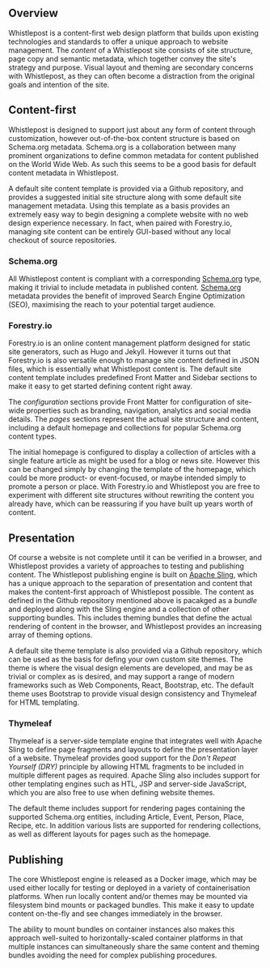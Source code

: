 [separation of concerns]: https://en.wikipedia.org/wiki/Separation_of_concerns

[Apache Sling]: http://sling.apache.org/
[template engines]: https://sling.apache.org/documentation/bundles/scripting.html
[content management]: https://sling.apache.org/documentation/bundles.html#resource-providers

[Schema.org]: https://schema.org
[Jekyll]: https://jekyllrb.com/
[Wordpress]: https://wordpress.org/
[Adobe Experience Manager]: https://en.wikipedia.org/wiki/Day_Software

[Webpack]: https://webpack.github.io
[Docker]: https://www.docker.com

[Lazybones]: https://github.com/pledbrook/lazybones
[SDKMAN]: http://sdkman.io/

[Google Analytics]: https://analytics.google.com/analytics
[Disqus]: https://disqus.com
[JSON-LD]: https://json-ld.org
[Opengraph]: http://ogp.me

## Overview

Whistlepost is a content-first web design platform that builds upon existing technologies and standards to offer a
unique approach to website management. The _content_ of a Whistlepost site consists of site structure, page copy and
semantic metadata, which together convey the site's strategy and purpose. Visual layout and theming are secondary
concerns with Whistlepost, as they can often become a distraction from the original goals and intention of the site.

## Content-first

Whistlepost is designed to support just about any form of content through customization, however out-of-the-box content
structure is based on Schema.org metadata. Schema.org is a collaboration between many prominent organizations to define
common metadata for content published on the World Wide Web. As such this seems to be a good basis for default content
metadata in Whistlepost.

A default site content template is provided via a Github repository, and provides a suggested initial site structure
along with some default site management metadata. Using this template as a basis provides an extremely easy way to
begin designing a complete website with no web design experience necessary. In fact, when paired with Forestry.io,
managing site content can be entirely GUI-based without any local checkout of source repositories.

### Schema.org

All Whistlepost content is compliant with a corresponding [Schema.org] type, making it trivial to include metadata in
published content. [Schema.org] metadata provides the benefit of improved Search Engine Optimization (SEO), maximising
the reach to your potential target audience.

### Forestry.io

Forestry.io is an online content management platform designed for static site generators, such as Hugo and Jekyll. 
However it turns out that Forestry.io is also versatile enough to manage site content defined in JSON files, which is
essentially what Whistlepost content is. The default site content template includes predefined Front Matter and Sidebar
sections to make it easy to get started defining content right away. 

The _configuration_ sections provide Front Matter for configuration of site-wide properties such as branding, 
navigation, analytics and social media details. The _pages_ sections represent the actual site structure and content,
including a default homepage and collections for popular Schema.org content types.

The initial homepage is configured to display a collection of articles with a single feature article as might be used
for a blog or news site. However this can be changed simply by changing the template of the homepage, which could be
more product- or event-focused, or maybe intended simply to promote a person or place. With Forestry.io and Whistlepost
you are free to experiment with different site structures without rewriting the content you already have, which can be
reassuring if you have built up years worth of content. 

## Presentation

Of course a website is not complete until it can be verified in a browser, and Whistlepost provides a variety of
approaches to testing and publishing content. The Whistlepost publishing engine is built on [Apache Sling], which has
a unique approach to the separation of presentation and content that makes the content-first approach of Whistlepost
possible. The content as defined in the Github repository mentioned above is pacakged as a _bundle_ and deployed along
with the Sling engine and a collection of other supporting bundles. This includes theming bundles that define the 
actual rendering of content in the browser, and Whistlepost provides an increasing array of theming options.

A default site theme template is also provided via a Github repository, which can be used as the basis for defing 
your own custom site themes. The theme is where the visual design elements are developed, and may be as trivial or
complex as is desired, and may support a range of modern frameworks such as Web Components, React, Bootstrap, etc. 
The default theme uses Bootstrap to provide visual design consistency and Thymeleaf for HTML templating.

### Thymeleaf

Thymeleaf is a server-side template engine that integrates well with Apache Sling to define page fragments and layouts
to define the presentation layer of a website. Thymeleaf provides good support for the _Don't Repeat Yourself (DRY)_
principle by allowing HTML fragments to be included in multiple different pages as required. Apache Sling also 
includes support for other templating engines such as HTL, JSP and server-side JavaScript, which you are also free
to use when defining website themes.

The default theme includes support for rendering pages containing the supported Schema.org entities, including 
Article, Event, Person, Place, Recipe, etc. In addition various lists are supported for rendering collections, as 
well as different layouts for pages such as the homepage.

## Publishing

The core Whistlepost engine is released as a Docker image, which may be used either locally for testing or deployed
in a variety of containerisation platforms. When run locally content and/or themes may be mounted via filesystem bind 
mounts or packaged bundles. This make it easy to update content on-the-fly and see changes immediately in the browser.

The ability to mount bundles on container instances also makes this approach well-suited to horizontally-scaled 
container platforms in that multiple instances can simultaneously share the same content and theming bundles 
avoiding the need for complex publishing procedures.
